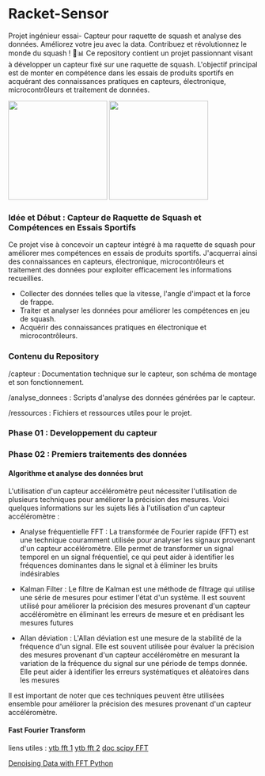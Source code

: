 # Racket-Sensor
Projet ingénieur essai- Capteur pour raquette de squash et analyse des données. Améliorez votre jeu avec la data. Contribuez et révolutionnez le monde du squash ! 🎾📊
Ce repository contient un projet passionnant visant à développer un capteur fixé sur une raquette de squash. L'objectif principal est de monter en compétence dans les essais de produits sportifs en acquérant des connaissances pratiques en capteurs, électronique, microcontrôleurs et traitement de données.

<img src="https://centralclub.fr/wp-content/uploads/2022/09/image10.jpg" height="200px"></a>
<img src="https://github.com/agounand/Racket-Sensor/assets/125287388/dcc4cb73-f92a-4768-bf52-f9cb160e7de3" height="200px"></a>


### Idée et Début : Capteur de Raquette de Squash et Compétences en Essais Sportifs
Ce projet vise à concevoir un capteur intégré à ma raquette de squash pour améliorer mes compétences en essais de produits sportifs. J'acquerrai ainsi des connaissances en capteurs, électronique, microcontrôleurs et traitement des données pour exploiter efficacement les informations recueillies.

- Collecter des données telles que la vitesse, l'angle d'impact et la force de frappe.
- Traiter et analyser les données pour améliorer les compétences en jeu de squash.
- Acquérir des connaissances pratiques en électronique et microcontrôleurs.

### Contenu du Repository
/capteur : Documentation technique sur le capteur, son schéma de montage et son fonctionnement.

/analyse_donnees : Scripts d'analyse des données générées par le capteur.

/ressources : Fichiers et ressources utiles pour le projet.


### Phase 01 : Developpement du capteur


### Phase 02 : Premiers traitements des données

#### Algorithme et analyse des données brut
L'utilisation d'un capteur accéléromètre peut nécessiter l'utilisation de plusieurs techniques pour améliorer la précision des mesures. Voici quelques informations sur les sujets liés à l'utilisation d'un capteur accéléromètre :

* Analyse fréquentielle FFT : La transformée de Fourier rapide (FFT) est une technique couramment utilisée pour analyser les signaux provenant d'un capteur accéléromètre. Elle permet de transformer un signal temporel en un signal fréquentiel, ce qui peut aider à identifier les fréquences dominantes dans le signal et à éliminer les bruits indésirables

* Kalman Filter : Le filtre de Kalman est une méthode de filtrage qui utilise une série de mesures pour estimer l'état d'un système. Il est souvent utilisé pour améliorer la précision des mesures provenant d'un capteur accéléromètre en éliminant les erreurs de mesure et en prédisant les mesures futures

* Allan déviation : L'Allan déviation est une mesure de la stabilité de la fréquence d'un signal. Elle est souvent utilisée pour évaluer la précision des mesures provenant d'un capteur accéléromètre en mesurant la variation de la fréquence du signal sur une période de temps donnée. Elle peut aider à identifier les erreurs systématiques et aléatoires dans les mesures

Il est important de noter que ces techniques peuvent être utilisées ensemble pour améliorer la précision des mesures provenant d'un capteur accéléromètre.

#### Fast Fourier Transform

liens utiles :
[ytb fft 1](https://www.youtube.com/watch?v=aqa6vyGSdos&ab_channel=ZettaBytes%2CEPFL)
[ytb fft 2](https://www.youtube.com/watch?v=qz0MLVh7Gok&ab_channel=MadgeTech%2CInc.)
[doc scipy FFT](https://docs.scipy.org/doc/scipy/tutorial/fft.html)

[Denoising Data with FFT Python](https://www.youtube.com/watch?v=s2K1JfNR7Sc&ab_channel=SteveBrunton)



